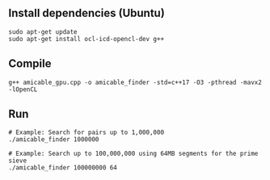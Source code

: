 ## Install dependencies (Ubuntu)

```shell
sudo apt-get update
sudo apt-get install ocl-icd-opencl-dev g++
```

## Compile

```shell
g++ amicable_gpu.cpp -o amicable_finder -std=c++17 -O3 -pthread -mavx2 -lOpenCL
```

## Run

```shell
# Example: Search for pairs up to 1,000,000
./amicable_finder 1000000

# Example: Search up to 100,000,000 using 64MB segments for the prime sieve
./amicable_finder 100000000 64
```